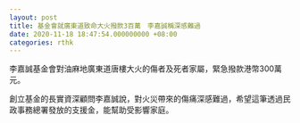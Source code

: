 ```yaml
---
layout: post
title: 基金會就廣東道致命大火撥款3百萬　李嘉誠稱深感難過
date: 2020-11-18 18:47:54.000000000 +08:00
categories: rthk
---
```


李嘉誠基金會對油麻地廣東道唐樓大火的傷者及死者家屬，緊急撥款港幣300萬元。

創立基金的長實資深顧問李嘉誠說，對火災帶來的傷痛深感難過，希望這筆透過民政事務總署發放的支援金，能幫助受影響家庭。
